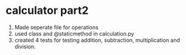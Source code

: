# calculator part2

1) Made seperate file for operations
2) used class and @staticmethod in calculation.py
3) created 4 tests for testing addition, subtraction, multiplication and division. 